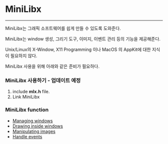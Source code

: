 # MiniLibx

---

MiniLibx는 그래픽 소프트웨어를 쉽게 만들 수 있도록 도와준다.

MiniLibx는 window 생성, 그리기 도구, 이미지, 이벤트 관리 등의 기능을 제공해준다.

Unix/Linux의 X-Window, X11 Programming 이나 MacOS 의 AppKit에 대한 지식이 필요하지 않다.

MiniLibx 사용을 위해 아래와 같은 준비가 필요하다.

### MiniLibx  사용하기 - 업데이트 예정

1. include **mlx.h** file.
2. Link MiniLibx

### MiniLibx function

- [Managing windows](https://github.com/HyeonsikBae/42Seoul/blob/master/cud3d/MiniLibX-Managing%20windows.md)
- [Drawing inside windows](https://github.com/HyeonsikBae/42Seoul/blob/master/cud3d/MiniLibX-Drawing%20inside%20windows.md)
- [Manipulating images](https://github.com/HyeonsikBae/42Seoul/blob/master/cud3d/MiniLibX-Manipulating%20images.md)
- [Handle events](https://github.com/HyeonsikBae/42Seoul/blob/master/cud3d/MiniLibX-Handle%20events.md)